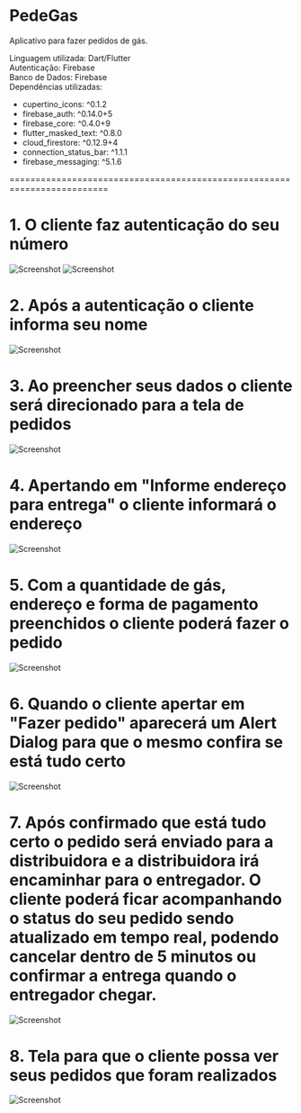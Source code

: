 # PedeGas
Aplicativo para fazer pedidos de gás.

Linguagem utilizada: Dart/Flutter <br>
Autenticação: Firebase <br>
Banco de Dados: Firebase <br>
Dependências utilizadas: <br>
- cupertino_icons: ^0.1.2 <br>
- firebase_auth: ^0.14.0+5 <br>
- firebase_core: ^0.4.0+9 <br>
- flutter_masked_text: ^0.8.0 <br>
- cloud_firestore: ^0.12.9+4 <br>
- connection_status_bar: ^1.1.1 <br>
- firebase_messaging: ^5.1.6 <br>
  
=========================================================================

# 1. O cliente faz autenticação do seu número
![Screenshot](1.jpg)
![Screenshot](2.jpg)

# 2. Após a autenticação o cliente informa seu nome
![Screenshot](3.jpg)

# 3. Ao preencher seus dados o cliente será direcionado para a tela de pedidos
![Screenshot](4.jpg)

# 4. Apertando em "Informe endereço para entrega" o cliente informará o endereço
![Screenshot](5.jpg)

# 5. Com a quantidade de gás, endereço e forma de pagamento preenchidos o cliente poderá fazer o pedido
![Screenshot](6.jpg)

# 6. Quando o cliente apertar em "Fazer pedido" aparecerá um Alert Dialog para que o mesmo confira se está tudo certo
![Screenshot](7.jpg)

# 7. Após confirmado que está tudo certo o pedido será enviado para a distribuidora e a distribuidora irá encaminhar para o entregador. O cliente poderá ficar  acompanhando o status do seu pedido sendo atualizado em tempo real, podendo cancelar dentro de 5 minutos ou confirmar a entrega quando o entregador chegar.
![Screenshot](8.jpg)

# 8. Tela para que o cliente possa ver seus pedidos que foram realizados
![Screenshot](9.jpg)
